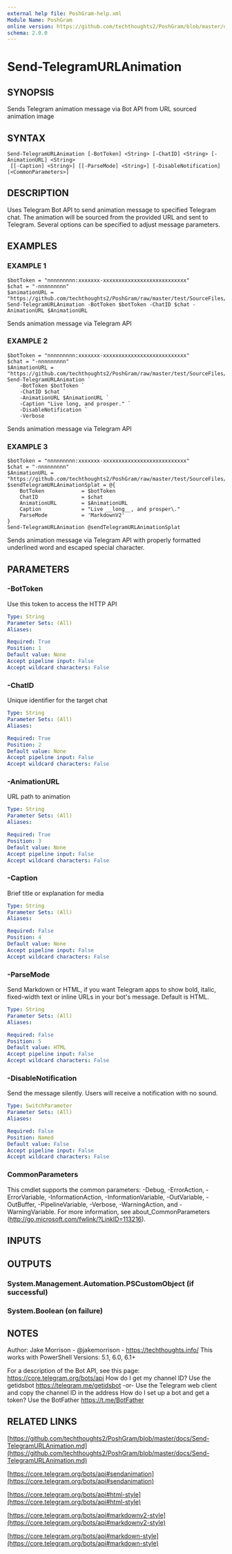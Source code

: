 ```yaml
---
external help file: PoshGram-help.xml
Module Name: PoshGram
online version: https://github.com/techthoughts2/PoshGram/blob/master/docs/Send-TelegramURLAnimation.md
schema: 2.0.0
---
```


# Send-TelegramURLAnimation

## SYNOPSIS
Sends Telegram animation message via Bot API from URL sourced animation image

## SYNTAX

```
Send-TelegramURLAnimation [-BotToken] <String> [-ChatID] <String> [-AnimationURL] <String>
 [[-Caption] <String>] [[-ParseMode] <String>] [-DisableNotification] [<CommonParameters>]
```

## DESCRIPTION
Uses Telegram Bot API to send animation message to specified Telegram chat.
The animation will be sourced from the provided URL and sent to Telegram.
Several options can be specified to adjust message parameters.

## EXAMPLES

### EXAMPLE 1
```
$botToken = "nnnnnnnnn:xxxxxxx-xxxxxxxxxxxxxxxxxxxxxxxxxxx"
$chat = "-nnnnnnnnn"
$animationURL = "https://github.com/techthoughts2/PoshGram/raw/master/test/SourceFiles/techthoughts.png"
Send-TelegramURLAnimation -BotToken $botToken -ChatID $chat -AnimationURL $AnimationURL
```

Sends animation message via Telegram API

### EXAMPLE 2
```
$botToken = "nnnnnnnnn:xxxxxxx-xxxxxxxxxxxxxxxxxxxxxxxxxxx"
$chat = "-nnnnnnnnn"
$AnimationURL = "https://github.com/techthoughts2/PoshGram/raw/master/test/SourceFiles/jean.gif"
Send-TelegramURLAnimation `
    -BotToken $botToken `
    -ChatID $chat `
    -AnimationURL $AnimationURL `
    -Caption "Live long, and prosper." `
    -DisableNotification `
    -Verbose
```

Sends animation message via Telegram API

### EXAMPLE 3
```
$botToken = "nnnnnnnnn:xxxxxxx-xxxxxxxxxxxxxxxxxxxxxxxxxxx"
$chat = "-nnnnnnnnn"
$AnimationURL = "https://github.com/techthoughts2/PoshGram/raw/master/test/SourceFiles/jean.gif"
$sendTelegramURLAnimationSplat = @{
    BotToken            = $botToken
    ChatID              = $chat
    AnimationURL        = $AnimationURL
    Caption             = "Live __long__, and prosper\."
    ParseMode           = 'MarkdownV2'
}
Send-TelegramURLAnimation @sendTelegramURLAnimationSplat
```

Sends animation message via Telegram API with properly formatted underlined word and escaped special character.

## PARAMETERS

### -BotToken
Use this token to access the HTTP API

```yaml
Type: String
Parameter Sets: (All)
Aliases:

Required: True
Position: 1
Default value: None
Accept pipeline input: False
Accept wildcard characters: False
```

### -ChatID
Unique identifier for the target chat

```yaml
Type: String
Parameter Sets: (All)
Aliases:

Required: True
Position: 2
Default value: None
Accept pipeline input: False
Accept wildcard characters: False
```

### -AnimationURL
URL path to animation

```yaml
Type: String
Parameter Sets: (All)
Aliases:

Required: True
Position: 3
Default value: None
Accept pipeline input: False
Accept wildcard characters: False
```

### -Caption
Brief title or explanation for media

```yaml
Type: String
Parameter Sets: (All)
Aliases:

Required: False
Position: 4
Default value: None
Accept pipeline input: False
Accept wildcard characters: False
```

### -ParseMode
Send Markdown or HTML, if you want Telegram apps to show bold, italic, fixed-width text or inline URLs in your bot's message.
Default is HTML.

```yaml
Type: String
Parameter Sets: (All)
Aliases:

Required: False
Position: 5
Default value: HTML
Accept pipeline input: False
Accept wildcard characters: False
```

### -DisableNotification
Send the message silently.
Users will receive a notification with no sound.

```yaml
Type: SwitchParameter
Parameter Sets: (All)
Aliases:

Required: False
Position: Named
Default value: False
Accept pipeline input: False
Accept wildcard characters: False
```

### CommonParameters
This cmdlet supports the common parameters: -Debug, -ErrorAction, -ErrorVariable, -InformationAction, -InformationVariable, -OutVariable, -OutBuffer, -PipelineVariable, -Verbose, -WarningAction, and -WarningVariable.
For more information, see about_CommonParameters (http://go.microsoft.com/fwlink/?LinkID=113216).

## INPUTS

## OUTPUTS

### System.Management.Automation.PSCustomObject (if successful)
### System.Boolean (on failure)
## NOTES
Author: Jake Morrison - @jakemorrison - https://techthoughts.info/
This works with PowerShell Versions: 5.1, 6.0, 6.1+

For a description of the Bot API, see this page: https://core.telegram.org/bots/api
How do I get my channel ID?
Use the getidsbot https://telegram.me/getidsbot  -or-  Use the Telegram web client and copy the channel ID in the address
How do I set up a bot and get a token?
Use the BotFather https://t.me/BotFather

## RELATED LINKS

[https://github.com/techthoughts2/PoshGram/blob/master/docs/Send-TelegramURLAnimation.md](https://github.com/techthoughts2/PoshGram/blob/master/docs/Send-TelegramURLAnimation.md)

[https://core.telegram.org/bots/api#sendanimation](https://core.telegram.org/bots/api#sendanimation)

[https://core.telegram.org/bots/api#html-style](https://core.telegram.org/bots/api#html-style)

[https://core.telegram.org/bots/api#markdownv2-style](https://core.telegram.org/bots/api#markdownv2-style)

[https://core.telegram.org/bots/api#markdown-style](https://core.telegram.org/bots/api#markdown-style)

